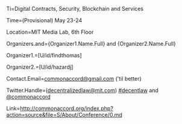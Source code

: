 Ti=Digital Contracts, Security, Blockchain and Services

Time=(Provisional) May 23-24

Location=MIT Media Lab, 6th Floor

Organizers.and={Organizer1.Name.Full} and {Organizer2.Name.Full}

Organizer1.=[U/id/findthomas]

Organizer2.=[U/id/hazardj]

Contact.Email=commonaccord@gmail.com ('til better)

Twitter.Handle=(decentralizedlaw@mit.com) <a href="https://twitter.com/search?q=%23decentlaw&src=typd">#decentlaw</a> and <a href="https://twitter.com/CommonAccord">@commonaccord</a> 

Link=<a href="http://commonaccord.org/index.php?action=source&file=S/About/Conference/0.md">http://commonaccord.org/index.php?action=source&file=S/About/Conference/0.md</a>